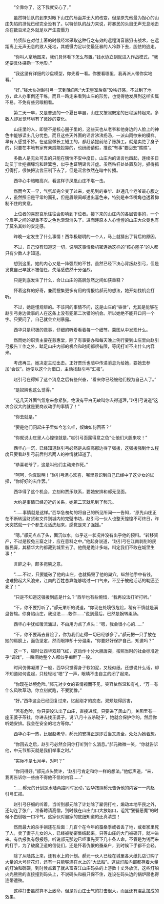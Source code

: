 　　“全靠你了，这下我就安心了。”

　　虽然特侦队的到来对眼下山庄的局面并无大的改变，但是原先他最为担心的山庄失陷的担忧已经完全没有了。以特侦队的战力来说，将暴民的头目无声无息地击杀在数百米之外就足以产生震慑力

　　特侦队在对付土著的时候经常采取这种行之有效的远程消音器狙击战术，在远距离上无声无息的致人死地，其威慑力足以使最狂暴的人冷静下去，胆怯的逃走。

　　“你叫人拿地图来，我们具体看下怎么布置。”钱水协立刻就进入作战模式，“我还要具体探勘一下地形。”

　　“我这里有详细的沙盘模型，你先看一看。你要看哪里，我再派人带你实地看。”

　　“好。”钱水协对赵引弓一天到晚自吹“大宋皇室后裔”没啥好感，不过到了地方，此人办事倒还干练，而且一路走来看到山庄的形势，也觉得他发展到这样实属不易。不免有些另眼相看。

　　第二天一早，又是普通的一个夏日早晨，山庄又按照既定的日程运转起来。多数人却发觉环境有了微妙的变化。

　　山庄里的人，即使不是核心圈子里的，这些天也从老爷和他身边的人脸上的神色中能够读出几分忧色，而且这些天外面的谣言沸沸扬汤，一派山雨欲来的模样。早有人感觉不妙。在这里做长工短工的，都赶紧提前结了账辞工。就是卖绝了身子的，只要在本地有家有亲戚能投靠的，也纷纷请假，推说“有事”要回去“瞧瞧”。

　　多数人是无处可去的只能在惴惴不安中度日。山庄内的谣言也四起，连续多日动员丁壮挖掘壕沟和建篱笆，似乎也证明谣言非虚。虽然粘杆处处置及时，抓得抓打得打，很快把流言压制下去了，但是谣言依然在暗中传播。

　　西华心中暗暗高兴，看这样子凤凰山庄不堪一击。

　　然而今天一早，气氛却完全变了过来，她见到的奉华、赵通几个老爷最心腹之人，虽然照旧是平常的面孔，但是眉眼间却透出喜色来，特别是奉华嘴角也透着抑制不住的笑意。

　　上位者的喜怒哀乐往往会影响到下位者。接下来的山庄内的各层管事的，一个个眉宇之间的凝重不安之色也渐渐消失了。进而连原本人心惶惶的山庄大众竟也有了莫名其妙的安定感。

　　昨晚一定发生了什么事情！西华极聪明的一个人，马上就猜出了背后的原因。

　　不过，自己没有知道这一切，说明这事情极机密连她这样的“核心圈子”的人都只有少数人才知道。

　　想到这里，她的内心又是一阵强烈的不甘。虽然已经下决心背叛赵引弓，但是发觉自己早就不被信任，失落感依然十分强烈。

　　只是到底发生了什么，会让山庄的高层忽然之间如获重释？

　　怀着这样的好奇，兼而搜集更多有用的情报给郝元的想法，她开始找机会打听。

　　不过，她是懂规矩的。不该问的事情不问，这是山庄的“铁律”，尤其是能够在赵引弓身边做事的人在这条上没有犯第二次错的机会。所以她绝不能开口问一个字。只要问了，自己就会立刻暴露。

　　西华只是积极的做事，仔细的听着看着每一个细节。冀图从中发现什么。

　　然而她的职责主要在慈惠堂，除了有事要办和每天晚上例行要到山庄里向赵引弓报告工作之外，踏足山庄内部的机会和时间都很有限，等闲打听不出什么内容来。

　　考虑再三，她决定主动出击。正好贾乐也暗中传递消息为给她，要她去参加“会议”。她便以这个为借口，主动找赵引弓“汇报”。

　　赵引弓在得知了这个消息之后有些兴奋，“看来你已经被他们视为自己人了。”

　　“是奴婢也这么觉得。”

　　“这几天外面气氛愈来愈紧张，绝没有平白无故叫你去得道理，”赵引弓说道“这次会议大约就是要商议动手的事情了！”

　　“你去就是。”

　　“要是他们问起庄子里如今怎么样，奴婢如何回答？”

　　“你就说山庄里人心惶惶就是。”赵引弓面露得意之色“让他们大胆来攻！”

　　西华心一沉，已经知道赵引弓必然是从临高那边得了强援，这强援强到什么程度只要看赵引弓前后判若两人的神情就知道了。

　　“恭喜老爷了，这是叫他们主动来作死。”

　　“呵呵，你真聪明！”赵引弓满心欢喜，哪里意识到自己已经中了这少女的试探，“你好好的去作罢。”

　　西华得了这个机会，立刻和贾乐联系，要她安排和郝元见面。

　　大约是事情已经迫近的关系，她第二天就见到了郝元。

　　“……事情就是这样。”西华急匆匆的将自己的所见所闻一一告知，“原先山庄正在不断转运财货和文件到城内的完璧书坊，赵引弓一伙人也整天惶惶不可终日，昨天突然就一个个都生龙活虎起来，感觉是来了强援。”

　　“嗯。”郝元点点了头，面沉似水，似乎这一状况并没有出乎他的预料。“转移资产，不过是狡兔三窟之计，应在意料之中。”他起身说道，“赵引弓在江南剥削的民脂民膏，其精华大约都藏到城里去了。他倒是诡计多端，料定我们不敢在城里生事！”

　　言辞之中，颇多扼腕之意。

　　“……不过，只要能破了他的山庄，也就捣毁了他的巢穴。纵然他手中有钱，也难掀起大风浪来，江南的百姓总算能够喘过一口气来，不至于被他活活的勒逼至死了！”

　　“只是不知道这强援到底是什么？”西华也有些惋惜，“我再设法打听打听。”

　　“不，你不要打听了，”郝元果断的说道，“你现在处境很危险，稍有不慎就是满盘皆输。你身陷山庄，我没法……救你……”说到最后，已然是婉转柔肠。

　　西华心中犹如暖流涌过，不由用力点了点头：“嗯，我会很小心的……”

　　“不，你不要再去冒险了，你为我们走得一切已经够多了。”郝元把一只手放在她的肩膀上，面色坚定，然而眼神却十分温柔，“你要好好保护自己，知道吗？”

　　这一下，顿时让西华双颊飞红，这动作十分大胆唐突，按照当时的社会标准近乎“调戏”，一瞬间她整个人都似乎痴醉了一般。

　　时间仿佛凝滞了一般，西华只觉得身子软如泥，又轻似纸。还想说什么话，却不知道如何说起，只轻轻地“嗯”了一声，眼睛不由自主的闭了起来。

　　“你现在处境危险。”郝元对少女的春情视而不见，笑容依然温和有礼，“万一有什么风吹草动，你立刻就跑，不要犹豫。”

　　“好。”西华这会已经回复过来，忆起刚才的痴态，双颊烧得厉害，

　　“若有危险，你只要设法出了山庄，直接进城，只要进了凤山门，关厢里有一座王婆子茶社，你进去找王婆子，说‘八月十五杀鞑子’，她就会保护你的，然后你听她安排。我会在安全的地方等你。”

　　西华心中一热，比起赵老爷，郝元的安排正是即妥当又周全，处处为她着想。

　　“你回去之后，赵引弓必然会问你打听到什么消息。”郝元微微一笑，“你就告诉他，中元节那天就是我们举事之时。”

　　“实际不是七月半，对吗？”

　　“你问得好。”郝元点头赞许，“赵引弓肯定和你一样的想法。”他低声道，“来，我再告诉你一些由不得他不信的内容……”

　　“……郝元的计划是水陆两路同时发动，”西华按照郝元告诉他的内容一一向赵引弓汇报。

　　赵引弓仔细的听着，当听到郝元除了计划除了雇佣打社，煽动本地平民之外，还勾连了张广，准备聘请高僧，到时候在山庄门口大放焰口，诅咒“饕餮恶魔”的时候不由倒吸一口冷气，这家伙对自家的底细知道的还真清楚！

　　然而最大的杀手锏还在后面：几百个在今年的蚕桑季或者丢了地，或者家里死了人，卖了妻子儿女的人，已经被秘密集结起来，只等山庄的大门被砸开，就冲进来。有仇报仇有怨报怨，听说郝元那边已经事先买下几十条人命，不管是为钱而来的打手，为了破魔卫道的信徒们，还是怀着仇恨的蚕桑户，到时候下手都不会轻。

　　除了从陆路上来，还有水上的计划。郝元一伙人已经在城里各大纸扎店订购了大量的大号荷花灯，还有一只能够漂在水上的“大法船”。这些灯船内部都存着大量的灯油和硫磺，到时候点着了就从富春江山庄码头的上游数十丈外放流，这些灯船火光熊熊的直接撞到码头上，不说码头和船只保不住，连设在码头边的锅炉房也得连带遭殃。

　　这种打击虽然算不上致命，但是对山庄士气的打击很大，而且还有混乱加成的效果。
